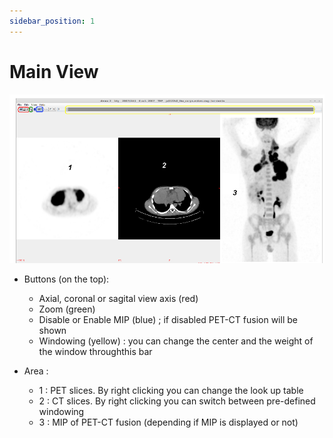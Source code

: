 ```yaml
---
sidebar_position: 1
---
```


# Main View
![](../../static/img/petct/mainview.png )

- Buttons (on the top): 
    - Axial, coronal or sagital view axis (red)
    - Zoom (green)
    - Disable or Enable MIP (blue) ; if disabled PET-CT fusion will be shown
    - Windowing (yellow) : you can change the center and the weight of the window throughthis bar

- Area : 
    - 1 : PET slices. By right clicking you can change the look up table
    - 2 : CT slices. By right clicking you can switch between pre-defined windowing
    - 3 : MIP of PET-CT fusion (depending if MIP is displayed or not)
